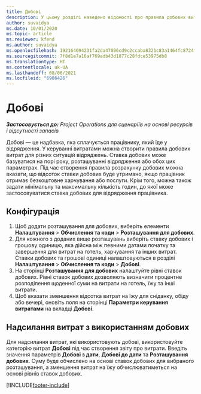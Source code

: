 ```yaml
---
title: Добові
description: У цьому розділі наведено відомості про правила добових витрат, що використовуються в керуванні витратами.
author: suvaidya
ms.date: 10/01/2020
ms.topic: article
ms.reviewer: kfend
ms.author: suvaidya
ms.openlocfilehash: 192164094231fa2da47806cd9c2ccaba8321c83a1464fc8724fa0d0a7618660f
ms.sourcegitcommit: 7f8d1e7a16af769adb43d1877c28fdce53975db8
ms.translationtype: HT
ms.contentlocale: uk-UA
ms.lasthandoff: 08/06/2021
ms.locfileid: "6986426"
---
```

# <a name="per-diems"></a>Добові

_**Застосовується до:** Project Operations для сценаріїв на основі ресурсів і відсутності запасів_


Добові — це надбавка, яка сплачується працівнику, який їде у відрядження. У керуванні витратами можна створити правила добових витрат для різних ситуацій відряджень. Ставка добових може базуватися на порі року, розташуванні відрядження або обох цих параметрах. Під час створення правила розрахунку добових можна вказати, що відсоток ставки добових буде утримано, якщо працівник отримає безкоштовне харчування або послуги. Крім того, можна також задати мінімальну та максимальну кількість годин, до якої може застосовуватися ставка добових для відрядження працівника.

## <a name="configuration"></a>Конфігурація 

1. Щоб додати розташування для добових, виберіть елементи **Налаштування** > **Обчислення та коди** > **Розташування для добових**.
2. Для кожного з доданих вище розташувань виберіть ставку добових і грошову одиницю, яка дійсна між певними датами початку та завершення для витрат на готель, харчування та інших витрат. Ставки добових та грошові одиниці налаштовуються в розділі **Налаштування** > **Обчислення та коди** > **Добові**.
3. На сторінці **Розташування для добових** налаштуйте рівні ставок добових. Рівні ставок добових дозволяють визначити процентне розподілення щоденної суми на витрати на готель, їжу та інші витрати. 
4. Щоб вказати зменшення відсотка витрат на їжу для сніданку, обіду або вечері, оновіть поля на сторінці **Параметри керування витратами** на вкладці **Добові**. 
    
## <a name="submit-expenses-using-per-diem"></a>Надсилання витрат з використанням добових
Для надсилання витрат, які використовують добові, використовуйте категорію витрат **Добові** під час створення звіту про витрати. Введіть значення параметрів **Добові з дати**, **Добові до дати** та **Розташування добових**. Суму буде обчислено на основі ставок добових для вибраного розташування, а зменшення витрат на їжу обчислюватиметься на основі рівнів ставок добових.


[!INCLUDE[footer-include](../includes/footer-banner.md)]